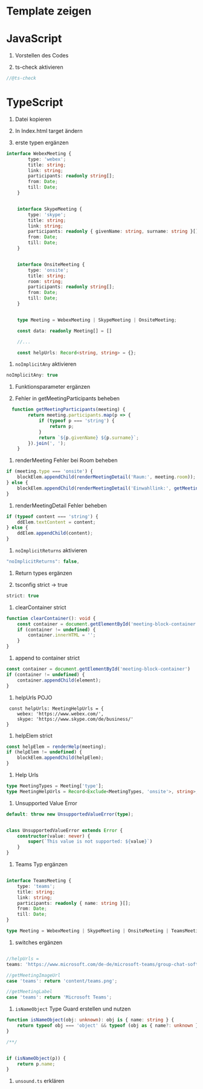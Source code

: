 # Template zeigen

# JavaScript

1. Vorstellen des Codes

1. ts-check aktivieren
```typescript
//@ts-check
```

# TypeScript

1. Datei kopieren

1. In Index.html target ändern

1. erste typen ergänzen

```typescript
interface WebexMeeting {
        type: 'webex';
        title: string;
        link: string;
        participants: readonly string[];
        from: Date;
        till: Date;
    }


    interface SkypeMeeting {
        type: 'skype';
        title: string;
        link: string;
        participants: readonly { givenName: string, surname: string }[];
        from: Date;
        till: Date;
    }


    interface OnsiteMeeting {
        type: 'onsite';
        title: string;
        room: string;
        participants: readonly string[];
        from: Date;
        till: Date;
    }


    type Meeting = WebexMeeting | SkypeMeeting | OnsiteMeeting;

    const data: readonly Meeting[] = []

    //...

    const helpUrls: Record<string, string> = {};


```

1. `noImplicitAny` aktivieren

```typescript
noImplicitAny: true
```

1. Funktionsparameter ergänzen

1. Fehler in getMeetingParticipants beheben

```typescript
  function getMeetingParticipants(meeting) {
        return meeting.participants.map(p => {
            if (typeof p === 'string') {
                return p;
            }
            return `${p.givenName} ${p.surname}`;
        }).join(', ');
    }
```

1. renderMeeting Fehler bei Room beheben

```typescript
if (meeting.type === 'onsite') {
    blockElem.appendChild(renderMeetingDetail('Raum:', meeting.room));
} else {
    blockElem.appendChild(renderMeetingDetail('Einwahllink:', getMeetingLink(meeting)));
}
```

1. renderMeetingDetail Fehler beheben

```typescript
if (typeof content === 'string') {
    ddElem.textContent = content;
} else {
    ddElem.appendChild(content);
}
```

1. `noImplicitReturns` aktivieren

```typescript
"noImplicitReturns": false,
```

1. Return types ergänzen

1. tsconfig strict -> true

```typescript
strict: true
```

1. clearContainer strict

```typescript
function clearContainer(): void {
    const container = document.getElementById('meeting-block-container');
    if (container != undefined) {
        container.innerHTML = '';
    }
}
```

1. append to container strict

```typescript
const container = document.getElementById('meeting-block-container')
if (container != undefined) {
    container.appendChild(element);
}
```

1. helpUrls POJO
```
 const helpUrls: MeetingHelpUrls = {
    webex: 'https://www.webex.com/',
    skype: 'https://www.skype.com/de/business/'
}
```

1. helpElem strict

```typescript
const helpElem = renderHelp(meeting);
if (helpElem != undefined) {
    blockElem.appendChild(helpElem);
}
```

1. Help Urls

```typescript
type MeetingTypes = Meeting['type'];
type MeetingHelpUrls = Record<Exclude<MeetingTypes, 'onsite'>, string>;

```

1. Unsupported Value Error
```typescript
default: throw new UnsupportedValueError(type);


class UnsupportedValueError extends Error {
    constructor(value: never) {
        super(`This value is not supported: ${value}`)
    }
}
```


1. Teams Typ ergänzen

```typescript

interface TeamsMeeting {
    type: 'teams';
    title: string;
    link: string;
    participants: readonly { name: string }[];
    from: Date;
    till: Date;
}

type Meeting = WebexMeeting | SkypeMeeting | OnsiteMeeting | TeamsMeeting;
```

1. switches ergänzen

```typescript

//helpUrls = 
teams: 'https://www.microsoft.com/de-de/microsoft-teams/group-chat-software',

//getMeetingImageUrl
case 'teams': return 'content/teams.png';

//getMeetingLabel
case 'teams': return 'Microsoft Teams';


```

1. `isNameObject` Type Guard  erstellen und nutzen

```typescript
function isNameObject(obj: unknown): obj is { name: string } {
    return typeof obj === 'object' && typeof (obj as { name?: unknown }).name === 'string';
}

/**/


if (isNameObject(p)) {
    return p.name;
}
```

1. `unsound.ts` erklären